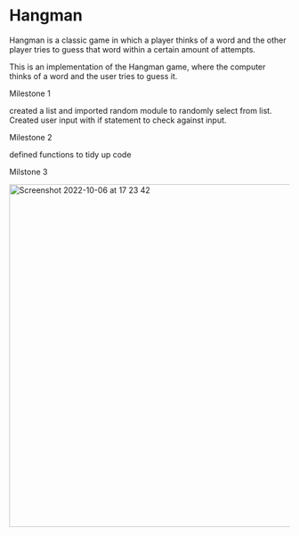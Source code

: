 # Hangman
Hangman is a classic game in which a player thinks of a word and the other player tries to guess that word within a certain amount of attempts.

This is an implementation of the Hangman game, where the computer thinks of a word and the user tries to guess it. 

Milestone 1

created a list and imported random module to randomly select from list. Created user input with if statement to check against input.

Milestone 2

defined functions to tidy up code

Milstone 3


<img width="617" alt="Screenshot 2022-10-06 at 17 23 42" src="https://user-images.githubusercontent.com/115017870/194366892-2766a86d-fe41-4550-b67f-8d66ee7c8b24.png">
